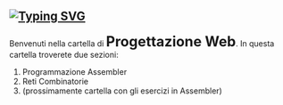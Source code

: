 ## [![Typing SVG](https://readme-typing-svg.herokuapp.com?font=DynaPuff&weight=700&size=30&letterSpacing=3px&duration=3000&pause=1000&color=6CA5F7&width=550&height=50&lines=%F0%9F%93%82+Struttura+della+cartella)]()
Benvenuti nella cartella di <span style="font-size: 25px; font-weight: bolder;">Progettazione Web</span>.
In questa cartella troverete due sezioni:
1. Programmazione Assembler
2. Reti Combinatorie
3. (prossimamente cartella con gli esercizi in Assembler)